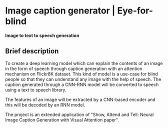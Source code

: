 # Image caption generator | Eye-for-blind
#### Image to text to speech generation

## Brief description

To create a deep learning model which can explain the contents of an image in the form of speech through caption generation with an attention mechanism on Flickr8K dataset. This kind of model is a use-case for blind people so that they can understand any image with the help of speech. The caption generated through a CNN-RNN model will be converted to speech using a text to speech library. 

The features of an image will be extracted by a CNN-based encoder and this will be decoded by an RNN model.

The project is an extended application of "Show, Attend and Tell: Neural Image Caption Generation with Visual Attention paper".
